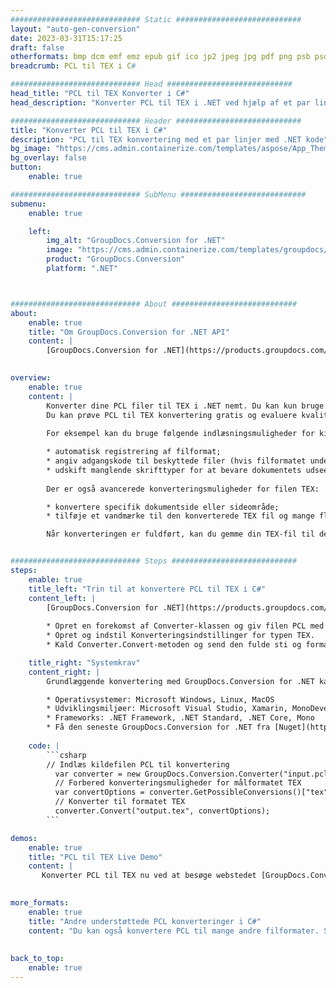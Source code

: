 ```yaml
---
############################# Static ############################
layout: "auto-gen-conversion"
date: 2023-03-31T15:17:25
draft: false
otherformats: bmp dcm emf emz epub gif ico jp2 jpeg jpg pdf png psb psd svg svgz tex tga tif tiff webp wmf wmz xps
breadcrumb: PCL til TEX i C#

############################# Head ############################
head_title: "PCL til TEX Konverter i C#"
head_description: "Konverter PCL til TEX i .NET ved hjælp af et par linjer kode. Brug GroupDocs Document Conversion API til at konvertere over 160 filformater."

############################# Header ############################
title: "Konverter PCL til TEX i C#"
description: "PCL til TEX konvertering med et par linjer med .NET kode"
bg_image: "https://cms.admin.containerize.com/templates/aspose/App_Themes/V3/images/bg/header1.png"
bg_overlay: false
button:
    enable: true

############################# SubMenu ############################
submenu:
    enable: true

    left:
        img_alt: "GroupDocs.Conversion for .NET"
        image: "https://cms.admin.containerize.com/templates/groupdocs/images/product-logos/90x90-noborder/groupdocs-conversion-net.png"
        product: "GroupDocs.Conversion"
        platform: ".NET"



############################# About ############################
about:
    enable: true
    title: "Om GroupDocs.Conversion for .NET API"
    content: |
        [GroupDocs.Conversion for .NET](https://products.groupdocs.com/conversion/net/) kan bruges til at konvertere Microsoft Word, Excel, PowerPoint, PDF, Visio og andre formater. GroupDocs.Conversion er en selvstændig API, der er velegnet til back-end og interne systemer, hvor høj ydeevne er påkrævet. Det afhænger ikke af nogen software som Microsoft eller Open Office.
    

overview:
    enable: true
    content: |
        Konverter dine PCL filer til TEX i .NET nemt. Du kan kun bruge et par C# kodelinjer i enhver platform efter eget valg, såsom - Windows, Linux, macOS.
        Du kan prøve PCL til TEX konvertering gratis og evaluere kvaliteten af ​​konverteringsresultaterne. Sammen med simple filkonverteringsscenarier kan du prøve mere avancerede muligheder for at indlæse kilden PCL fil og for at gemme output TEX resultat. 
        
        For eksempel kan du bruge følgende indlæsningsmuligheder for kilden PCL:

        * automatisk registrering af filformat;
        * angiv adgangskode til beskyttede filer (hvis filformatet understøtter det);
        * udskift manglende skrifttyper for at bevare dokumentets udseende.
        
        Der er også avancerede konverteringsmuligheder for filen TEX:

        * konvertere specifik dokumentside eller sideområde;
        * tilføje et vandmærke til den konverterede TEX fil og mange flere.

        Når konverteringen er fuldført, kan du gemme din TEX-fil til den lokale filsti eller ethvert tredjepartslager som FTP, Amazon S3, Google Drive, Dropbox osv. Bemærk venligst - for at konvertere PCL til {{ TO}} er der ikke behov for yderligere software installeret - som MS Office, Open Office, Adobe Acrobat Reader osv.


############################# Steps ############################
steps:
    enable: true
    title_left: "Trin til at konvertere PCL til TEX i C#"
    content_left: |
        [GroupDocs.Conversion for .NET](https://products.groupdocs.com/conversion/net/) gør det nemt for udviklere at konvertere en PCL fil til TEX med et par linjer kode.
        
        * Opret en forekomst af Converter-klassen og giv filen PCL med den fulde sti
        * Opret og indstil Konverteringsindstillinger for typen TEX.
        * Kald Converter.Convert-metoden og send den fulde sti og format (TEX) som en parameter

    title_right: "Systemkrav"
    content_right: |
        Grundlæggende konvertering med GroupDocs.Conversion for .NET kan udføres med nogle få enkle trin. Vores API'er understøttes på alle større platforme og operativsystemer. Før du udfører koden nedenfor, skal du sørge for, at du har følgende forudsætninger installeret på dit system.

        * Operativsystemer: Microsoft Windows, Linux, MacOS
        * Udviklingsmiljøer: Microsoft Visual Studio, Xamarin, MonoDevelop
        * Frameworks: .NET Framework, .NET Standard, .NET Core, Mono
        * Få den seneste GroupDocs.Conversion for .NET fra [Nuget](https://www.nuget.org/packages/groupdocs.conversion)
         
    code: |
        ```csharp    
        // Indlæs kildefilen PCL til konvertering
          var converter = new GroupDocs.Conversion.Converter("input.pcl");
          // Forbered konverteringsmuligheder for målformatet TEX
          var convertOptions = converter.GetPossibleConversions()["tex"].ConvertOptions;
          // Konverter til formatet TEX
          converter.Convert("output.tex", convertOptions);
        ```

demos:
    enable: true
    title: "PCL til TEX Live Demo"
    content: |
       Konverter PCL til TEX nu ved at besøge webstedet [GroupDocs.Conversion App](https://products.groupdocs.app/conversion/family). Online demo har følgende fordele
          

more_formats:
    enable: true
    title: "Andre understøttede PCL konverteringer i C#"
    content: "Du kan også konvertere PCL til mange andre filformater. Se venligst listen nedenfor."
       
       
back_to_top:
    enable: true
---
```

